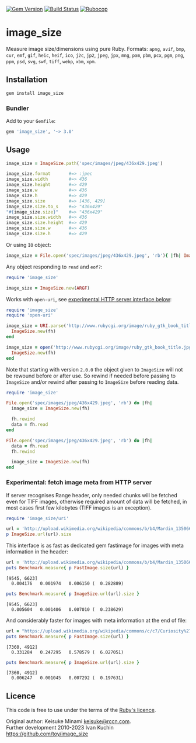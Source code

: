 [![Gem Version](https://img.shields.io/gem/v/image_size?logo=rubygems)](https://rubygems.org/gems/image_size)
[![Build Status](https://img.shields.io/github/actions/workflow/status/toy/image_size/check.yml?logo=github)](https://github.com/toy/image_size/actions/workflows/check.yml)
[![Rubocop](https://img.shields.io/github/actions/workflow/status/toy/image_size/rubocop.yml?label=rubocop&logo=rubocop)](https://github.com/toy/image_size/actions/workflows/rubocop.yml)

# image_size

Measure image size/dimensions using pure Ruby.
Formats: `apng`, `avif`, `bmp`, `cur`, `emf`, `gif`, `heic`, `heif`, `ico`, `j2c`, `jp2`, `jpeg`, `jpx`, `mng`, `pam`, `pbm`, `pcx`, `pgm`, `png`, `ppm`, `psd`, `svg`, `swf`, `tiff`, `webp`, `xbm`, `xpm`.

## Installation

```sh
gem install image_size
```

### Bundler

Add to your `Gemfile`:

```ruby
gem 'image_size', '~> 3.0'
```

## Usage

```ruby
image_size = ImageSize.path('spec/images/jpeg/436x429.jpeg')

image_size.format       #=> :jpec
image_size.width        #=> 436
image_size.height       #=> 429
image_size.w            #=> 436
image_size.h            #=> 429
image_size.size         #=> [436, 429]
image_size.size.to_s    #=> "436x429"
"#{image_size.size}"    #=> "436x429"
image_size.size.width   #=> 436
image_size.size.height  #=> 429
image_size.size.w       #=> 436
image_size.size.h       #=> 429
```

Or using `IO` object:

```ruby
image_size = File.open('spec/images/jpeg/436x429.jpeg', 'rb'){ |fh| ImageSize.new(fh) }
```

Any object responding to `read` and `eof?`:

```ruby
require 'image_size'

image_size = ImageSize.new(ARGF)
```

Works with `open-uri`, see [experimental HTTP server interface below](#experimental-fetch-image-meta-from-http-server):

```ruby
require 'image_size'
require 'open-uri'

image_size = URI.parse('http://www.rubycgi.org/image/ruby_gtk_book_title.jpg').open('rb') do |fh|
  ImageSize.new(fh)
end

image_size = open('http://www.rubycgi.org/image/ruby_gtk_book_title.jpg', 'rb') do |fh|
  ImageSize.new(fh)
end
```

Note that starting with version `2.0.0` the object given to `ImageSize` will not be rewound before or after use.
So rewind if needed before passing to `ImageSize` and/or rewind after passing to `ImageSize` before reading data.

```ruby
require 'image_size'

File.open('spec/images/jpeg/436x429.jpeg', 'rb') do |fh|
  image_size = ImageSize.new(fh)

  fh.rewind
  data = fh.read
end

File.open('spec/images/jpeg/436x429.jpeg', 'rb') do |fh|
  data = fh.read
  fh.rewind

  image_size = ImageSize.new(fh)
end
```

### Experimental: fetch image meta from HTTP server

If server recognises Range header, only needed chunks will be fetched even for TIFF images, otherwise required amount
of data will be fetched, in most cases first few kilobytes (TIFF images is an exception).

```ruby
require 'image_size/uri'

url = 'http://upload.wikimedia.org/wikipedia/commons/b/b4/Mardin_1350660_1350692_33_images.jpg'
p ImageSize.url(url).size
```

This interface is as fast as dedicated gem fastimage for images with meta information in the header:

```ruby
url = 'http://upload.wikimedia.org/wikipedia/commons/b/b4/Mardin_1350660_1350692_33_images.jpg'
puts Benchmark.measure{ p FastImage.size(url) }
```
```
[9545, 6623]
  0.004176   0.001974   0.006150 (  0.282889)
```
```ruby
puts Benchmark.measure{ p ImageSize.url(url).size }
```
```
[9545, 6623]
  0.005604   0.001406   0.007010 (  0.238629)
```

And considerably faster for images with meta information at the end of file:

```ruby
url = "https://upload.wikimedia.org/wikipedia/commons/c/c7/Curiosity%27s_Vehicle_System_Test_Bed_%28VSTB%29_Rover_%28PIA15876%29.tif"
puts Benchmark.measure{ p FastImage.size(url) }
```
```
[7360, 4912]
  0.331284   0.247295   0.578579 (  6.027051)
```
```ruby
puts Benchmark.measure{ p ImageSize.url(url).size }
```
```
[7360, 4912]
  0.006247   0.001045   0.007292 (  0.197631)
```

## Licence

This code is free to use under the terms of the [Ruby's licence](LICENSE.txt).

Original author: Keisuke Minami <keisuke@rccn.com>.\
Further development 2010-2023 Ivan Kuchin https://github.com/toy/image_size
